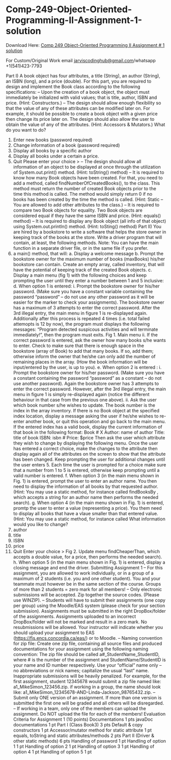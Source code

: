 # Comp-249-Object-Oriented-Programming-II-Assignment-1-solution

Download Here: [Comp 249 Object-Oriented Programming II Assignment # 1 solution](https://jarviscodinghub.com/assignment/comp-249-object-oriented-programming-ii-assignment-1-solution/)

For Custom/Original Work email jarviscodinghub@gmail.com/whatsapp +1(541)423-7793

 Part I)
A book object has four attributes, a title (String), an author (String), an ISBN (long), and a price
(double).
For this part, you are required to design and implement the Book class according to the
following specifications:
– Upon the creation of a book object, the object must immediately be initialized with valid
values; that is title, author, ISBN and price. (Hint: Constructors.)
– The design should allow enough flexibility so that the value of any of these attributes can
be modified later on. For example, it should be possible to create a book object with a
given price then change its price later on. The design should also allow the user to obtain
the value of any of the attributes.
(Hint: Accessors & Mutators.)
What do you want to do?
1. Enter new books (password required)
2. Change information of a book (password required)
3. Display all books by a specific author
4. Display all books under a certain a price.
5. Quit
Please enter your choice >
– The design should allow all information of an object to be displayed at once through the
utilization of System.out.print() method. (Hint: toString() method)
– It is required to know how many Book objects have been created. For that, you need to
add a method, called findNumberOfCreatedBooks(), to the class. This method must
return the number of created Book objects prior to the time this method is called. The
method would simply return 0 if no books has been created by the time the method is
called. (Hint: Static – You are allowed to add other attributes to the class.)
– It is required to compare two Book objects for equality. Two Book objects are considered
equal if they have the same ISBN and price. (Hint: equals() method)
– It is required to display any Book object (all info of that object) using
System.out.println() method. (Hint: toSting() method)
Part II)
You are hired by a bookstore to write a software that helps the store owner in keeping track of the books
at the store. Write a driver program that will contain, at least, the following methods. Note: You can have
the main function in a separate driver file, or in the same file if you prefer.
1. a main() method, that will:
a. Display a welcome message
b. Prompt the bookstore owner for the maximum number of books (maxBooks) his/her
bookstore can contain. Create an empty array, called inventory, that will have the potential
of keeping track of the created Book objects.
c. Display a main menu (fig 1) with the following choices and keep prompting the user until
they enter a number between 1 and 5 inclusive:
d. When option 1 is entered:
i. Prompt the bookstore owner for his/her password. (Make sure you have a constant
variable containing the password “password” – do not use any other password as it will
be easier for the marker to check your assignments). The bookstore owner has a
maximum of 3 attempts to enter the correct password. After the 3rd illegal entry, the main
menu in figure 1 is re-displayed again. Additionally after this process is repeated 4 times
(i.e. total failed attemopts is 12 by now), the program must displays the following
messages: “Program detected suspicous activities and will terminate immediately!”, then
the program must exits.
Fig 1. Main menu
ii. If the correct password is entered, ask the owner how many books s/he wants to enter.
Check to make sure that there is enough space in the bookstore (array of Book) to add
that many books. If so, add them; otherwise inform the owner that he/she can only add the
number of remaining places in the array. (How the book information will be input/entered
by the user, is up to you).
e. When option 2 is entered :
i. Prompt the bookstore owner for his/her password. (Make sure you have a constant
containing the password “password” as a constant – do not use another password).
Again the bookstore owner has 3 attempts to enter the correct password. However,
after the 3rd illegal entry, the main menu in figure 1 is simply re-displayed again
(notice the different behaviour in that case from the previous one above).
ii. Ask the user which book number s/he wishes to update. The book number is the
index in the array inventory. If there is no Book object at the specified index
location, display a message asking the user if he/she wishes to re-enter another
book, or quit this operation and go back to the main menu. If the entered index has
a valid book, display the current information of that book in the following format:
Book # X
Author: name of author
Title: title of book
ISBN: isbn #
Price: $price
Then ask the user which attribute they wish to change by displaying the following
menu.
Once the user has entered a correct choice, make the changes to the attribute then display
again all of the attributes on the screen to show that the attribute has been changed. Keep
prompting the user for additional changes until the user enters 5. Each time the user is
prompted for a choice make sure that a number from 1 to 5 is entered, otherwise keep
prompting until a valid number is entered.
f. When option 3 (in the main menu shown in Fig. 1) is entered, prompt the user to enter an
author name. You then need to display the information of all books by that requested
author. (Hint: You may use a static method, for instance called findBooksBy , which
accepts a string for an author name then performs the needed search).
g. When option 4 (in the main menu shown in Fig. 1) is entered, promtp the user to enter a
value (representing a price). You them need to display all books that have a vlaue smaller
than that entered value. (Hint: You may use a static method, for instance called
What information would you like to
change?
1. author
2. title
3. ISBN
4. price
5. Quit
Enter your choice >
Fig 2. Update menu
findCheaperThan, which accepts a double value, for a price, then performs the needed
search).
h. When option 5 (in the main menu shown in Fig. 1) is entered, display a closing message
and end the driver.
Submitting Assignment 1
– For this assignment, you are allowed to work individually, or in a group of a maximum of 2
students (i.e. you and one other student). You and your teammate must however be in the same
section of the course. Groups of more than 2 students = zero mark for all members!
– Only electronic submissions will be accepted. Zip together the source codes. (Please use
WINZIP).
– Students will have to submit their assignments (one copy per group) using the Moodle/EAS
system (please check for your section submission). Assignments must be submitted in the right
DropBox/folder of the assignments. Assignments uploaded to an incorrect DropBox/folder
will not be marked and result in a zero mark. No resubmissions will be allowed. Your
instructor will indicate whether you should upload your assignment to EAS
(https://fis.encs.concordia.ca/eas/) or to Moodle.
– Naming convention for zip file: Create one zip file, containing all source files and produced
documentations for your assignment using the following naming convention:
The zip file should be called a#_StudentName_StudentID, where # is the number of the
assignment and StudentName/StudentID is your name and ID number respectively. Use
your “official” name only – no abbreviations or nick names; capitalize the usual “last”
name. Inappropriate submissions will be heavily penalized. For example, for the first
assignment, student 12345678 would submit a zip file named like: a1_MikeSimon_123456.zip. if working in a group, the name should look like: a1_MikeSimon_12345678-AND-Linda-Jackson_98765432.zip.
– Submit only ONE version of an assignment. If more than one version is submitted the first one
will be graded and all others will be disregarded.
– If working in a team, only one of the members can upload the assignment. Do NOT upload the
file for each of the members!
Evaluation Criteria for Assignment 1 (10 points)
Documentations 1 pts
javaDoc documentations 1 pt
Part I (Class Book3) 3 pts
Default & copy constructors 1 pt
Accessor/mutator method for static attribute 1 pt
equals, toString and static attributes/methods 2 pts
Part II (Driver & other static methods) 6 pts
Handling of password 1 pt
Handling of option 1 1 pt
Handling of option 2 1 pt
Handling of option 3 1 pt
Handling of option 4 1 pt
Handling of option 5 1 pt
